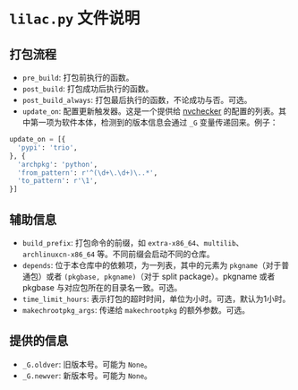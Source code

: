# `lilac.py` 文件说明

## 打包流程
* `pre_build`: 打包前执行的函数。
* `post_build`: 打包成功后执行的函数。
* `post_build_always`: 打包最后执行的函数，不论成功与否。可选。
* `update_on`: 配置更新触发器。这是一个提供给 [nvchecker](https://github.com/lilydjwg/nvchecker) 的配置的列表。其中第一项为软件本体，检测到的版本信息会通过 `_G` 变量传递回来。例子：

```python
update_on = [{
  'pypi': 'trio',
}, {
  'archpkg': 'python',
  'from_pattern': r'^(\d+\.\d+)\..*',
  'to_pattern': r'\1',
}]
```

## 辅助信息
* `build_prefix`: 打包命令的前缀，如 `extra-x86_64`、`multilib`、`archlinuxcn-x86_64` 等。不同前缀会启动不同的仓库。
* `depends`: 位于本仓库中的依赖项，为一列表，其中的元素为 `pkgname`（对于普通包）或者 `(pkgbase, pkgname)`（对于 split package）。pkgname 或者 pkgbase 与对应包所在的目录名一致。可选。
* `time_limit_hours`: 表示打包的超时时间，单位为小时。可选，默认为1小时。
* `makechrootpkg_args`: 传递给 `makechrootpkg` 的额外参数。可选。

## 提供的信息
* `_G.oldver`: 旧版本号。可能为 `None`。
* `_G.newver`: 新版本号。可能为 `None`。
